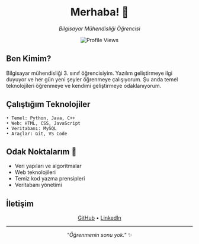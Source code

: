 <div align="center">

# Merhaba! 👋

*Bilgisayar Mühendisliği Öğrencisi*

![Profile Views](https://komarev.com/ghpvc/?username=kaira42&color=blue&style=flat-square)

</div>

## Ben Kimim?

Bilgisayar mühendisliği 3. sınıf öğrencisiyim. Yazılım geliştirmeye ilgi duyuyor ve her gün yeni şeyler öğrenmeye çalışıyorum. Şu anda temel teknolojileri öğrenmeye ve kendimi geliştirmeye odaklanıyorum.

## Çalıştığım Teknolojiler

```
• Temel: Python, Java, C++
• Web: HTML, CSS, JavaScript
• Veritabanı: MySQL
• Araçlar: Git, VS Code
```

## Odak Noktalarım 🎯

- Veri yapıları ve algoritmalar
- Web teknolojileri
- Temiz kod yazma prensipleri
- Veritabanı yönetimi


## İletişim

<div align="center">

[GitHub](https://github.com/kaira42) • [LinkedIn](#)

</div>

---
<div align="center">

*"Öğrenmenin sonu yok."* ✨

</div>
